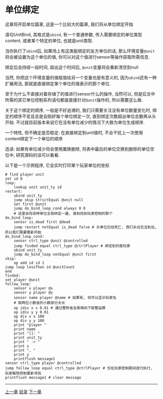 # 单位绑定
这章将开启单位篇章, 这是一个比较大的篇章, 我们将从单位绑定开始

语句UnitBind, 其格式是`ubind`, 有一个普通参数,
传入需要绑定的单位类型content, 或者某个特定的单位, 也就是unit类型.

当你执行了`ubind`后, 如果场上有这类能绑定的友方单位的话,
那么环境变量`@unit`将会被设置为这个单位的值,
你可以对这个值进行sensor等操作获取所需信息.

绑定后会持续一段时间, 超出这个时间后, `@unit`变量将会重新清空到null

当然, 你把这个环境变量的值赋值给另一个变量也是有意义的,
因为`ubind`还有一种扩展用法, 那就是直接绑定某个单位的值表示的那个单位.

至于为什么不直接对着存储了的值进行sensor什么的操作, 当然可以,
但是后文中所需的其它单位控制系列语句都是直接针对`@unit`操作的, 所以需要这么做.

关于这个绑定的顺序, 一般是不好追溯的, 我们只需要关注没有单位数量变化时,
绑定的顺序不变且总是会刚好每个单位绑定一次, 直到绑定次数超出单位总数再从头开始.
不过就目前版本来说它在没有单位减少的情况下大致为单位生成顺序.

一个特性, 但不确定是否稳定: 在直接绑定到unit值时,
不会干扰上一次使用content绑定下一个单位的顺序

选读: 如果有单位减少将会使用置换删除, 将表中最后的单位交换到删除的单位空位中,
研究源码的话可以看看.

以下是一个示例程序, 它会实时打印某个玩家单位的坐标

```
# find player unit
set id 0
loop:
    lookup unit unit_ty id
restart:
    ubind unit_ty
    jump skip strictEqual @unit null
    set first @unit
    jump do_bind_loop_cond always 0 0
    # 这里会将该种单位全部绑定一遍, 直到找到玩家控制的那个
do_bind_loop:
    sensor is_dead first @dead
    jump restart notEqual is_dead false # 头单位已经死亡, 我们永远无法到达, 所以我们需要重新开始
do_bind_loop_cond:
    sensor ctrl_type @unit @controlled
    jump finded equal ctrl_type @ctrlPlayer # 绑定到的是玩家
    ubind unit_ty
    jump do_bind_loop notEqual @unit first
skip:
    op add id id 1
jump loop lessThan id @unitCount
end
finded:
set player @unit
follow_loop:
    sensor x player @x
    sensor y player @y
    sensor name player @name # 如果有, 则可以显示玩家名
    # 取两位小数省的小数部分太长
    op idiv x x 0.01 # 通过整除省去乘再向下取整运算
    op idiv y y 0.01
    op div x x 100
    op div y y 100
    print "player "
    print name
    print "[]: "
    print unit_ty
    print " -> "
    print x
    print ", "
    print y
    printflush message1
sensor ctrl_type player @controlled
jump follow_loop equal ctrl_type @ctrlPlayer # 仅在玩家控制期间进行执行, 玩家解除控制重新寻找
printflush message1 # clear message
```


---
[上一章](./15-radar.md)
[目录](./README.md)
[下一章](./17-unit-control.md)
